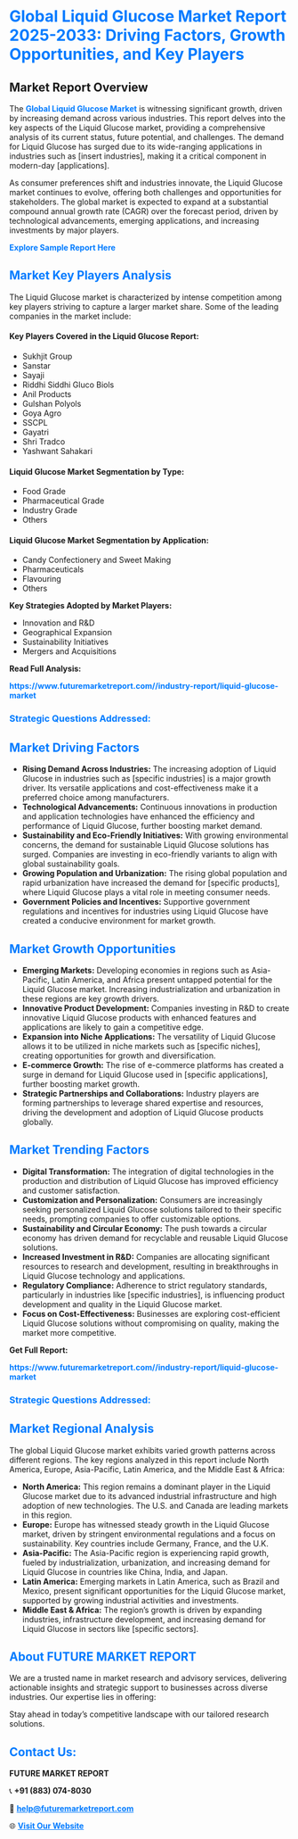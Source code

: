 <h1 style="color: #007BFF;">Global Liquid Glucose Market Report 2025-2033: Driving Factors, Growth Opportunities, and Key Players</h1>

<section id="overview">
<h2>Market Report Overview</h2>
<p>The <a href="https://www.futuremarketreport.com//industry-report/liquid-glucose-market" style="color: #007BFF; text-decoration: none;"><strong>Global Liquid Glucose Market</strong></a> is witnessing significant growth, driven by increasing demand across various industries. This report delves into the key aspects of the Liquid Glucose market, providing a comprehensive analysis of its current status, future potential, and challenges. The demand for Liquid Glucose has surged due to its wide-ranging applications in industries such as [insert industries], making it a critical component in modern-day [applications].</p>
<p>As consumer preferences shift and industries innovate, the Liquid Glucose market continues to evolve, offering both challenges and opportunities for stakeholders. The global market is expected to expand at a substantial compound annual growth rate (CAGR) over the forecast period, driven by technological advancements, emerging applications, and increasing investments by major players.</p>
</section>

<section id="overview">
<p><a href="https://www.futuremarketreport.com//request-sample/reportId=55239" style="color: #007BFF; text-decoration: none;"><strong>Explore Sample Report Here</strong></a></p>
</section>

<section id="key-players">
<h2 style="color: #007BFF;">Market Key Players Analysis</h2>
<p>The Liquid Glucose market is characterized by intense competition among key players striving to capture a larger market share. Some of the leading companies in the market include:</p>
<h4>Key Players Covered in the Liquid Glucose Report:</h4>
<ul><li>Sukhjit Group</li><li>Sanstar</li><li>Sayaji</li><li>Riddhi Siddhi Gluco Biols</li><li>Anil Products</li><li>Gulshan Polyols</li><li>Goya Agro</li><li>SSCPL</li><li>Gayatri</li><li>Shri Tradco</li><li>Yashwant Sahakari</li></ul>
<h4>Liquid Glucose Market Segmentation by Type:</h4>
<ul><li>Food Grade</li><li>Pharmaceutical Grade</li><li>Industry Grade</li><li>Others</li></ul>

<h4>Liquid Glucose Market Segmentation by Application:</h4>
<ul><li>Candy Confectionery and Sweet Making</li><li>Pharmaceuticals</li><li>Flavouring</li><li>Others</li></ul>
<p><strong>Key Strategies Adopted by Market Players:</strong></p>
<ul>
<li>Innovation and R&D</li>
<li>Geographical Expansion</li>
<li>Sustainability Initiatives</li>
<li>Mergers and Acquisitions</li>
</ul>
</section>

<section>
<p><strong>Read Full Analysis: </strong></p><a href="https://www.futuremarketreport.com//industry-report/liquid-glucose-market" style="color: #007BFF; text-decoration: none;"><strong>https://www.futuremarketreport.com//industry-report/liquid-glucose-market</strong></a>
<h3 style="color: #007BFF;">Strategic Questions Addressed:</h3>
</section>

<section id="driving-factors">
<h2 style="color: #007BFF;">Market Driving Factors</h2>
<ul>
<li><strong>Rising Demand Across Industries:</strong> The increasing adoption of Liquid Glucose in industries such as [specific industries] is a major growth driver. Its versatile applications and cost-effectiveness make it a preferred choice among manufacturers.</li>
<li><strong>Technological Advancements:</strong> Continuous innovations in production and application technologies have enhanced the efficiency and performance of Liquid Glucose, further boosting market demand.</li>
<li><strong>Sustainability and Eco-Friendly Initiatives:</strong> With growing environmental concerns, the demand for sustainable Liquid Glucose solutions has surged. Companies are investing in eco-friendly variants to align with global sustainability goals.</li>
<li><strong>Growing Population and Urbanization:</strong> The rising global population and rapid urbanization have increased the demand for [specific products], where Liquid Glucose plays a vital role in meeting consumer needs.</li>
<li><strong>Government Policies and Incentives:</strong> Supportive government regulations and incentives for industries using Liquid Glucose have created a conducive environment for market growth.</li>
</ul>
</section>

<section id="growth-opportunities">
<h2 style="color: #007BFF;">Market Growth Opportunities</h2>
<ul>
<li><strong>Emerging Markets:</strong> Developing economies in regions such as Asia-Pacific, Latin America, and Africa present untapped potential for the Liquid Glucose market. Increasing industrialization and urbanization in these regions are key growth drivers.</li>
<li><strong>Innovative Product Development:</strong> Companies investing in R&D to create innovative Liquid Glucose products with enhanced features and applications are likely to gain a competitive edge.</li>
<li><strong>Expansion into Niche Applications:</strong> The versatility of Liquid Glucose allows it to be utilized in niche markets such as [specific niches], creating opportunities for growth and diversification.</li>
<li><strong>E-commerce Growth:</strong> The rise of e-commerce platforms has created a surge in demand for Liquid Glucose used in [specific applications], further boosting market growth.</li>
<li><strong>Strategic Partnerships and Collaborations:</strong> Industry players are forming partnerships to leverage shared expertise and resources, driving the development and adoption of Liquid Glucose products globally.</li>
</ul>
</section>

<section id="trending-factors">
<h2 style="color: #007BFF;">Market Trending Factors</h2>
<ul>
<li><strong>Digital Transformation:</strong> The integration of digital technologies in the production and distribution of Liquid Glucose has improved efficiency and customer satisfaction.</li>
<li><strong>Customization and Personalization:</strong> Consumers are increasingly seeking personalized Liquid Glucose solutions tailored to their specific needs, prompting companies to offer customizable options.</li>
<li><strong>Sustainability and Circular Economy:</strong> The push towards a circular economy has driven demand for recyclable and reusable Liquid Glucose solutions.</li>
<li><strong>Increased Investment in R&D:</strong> Companies are allocating significant resources to research and development, resulting in breakthroughs in Liquid Glucose technology and applications.</li>
<li><strong>Regulatory Compliance:</strong> Adherence to strict regulatory standards, particularly in industries like [specific industries], is influencing product development and quality in the Liquid Glucose market.</li>
<li><strong>Focus on Cost-Effectiveness:</strong> Businesses are exploring cost-efficient Liquid Glucose solutions without compromising on quality, making the market more competitive.</li>
</ul>
</section>

<section>
<p><strong>Get Full Report: </strong></p><a href="https://www.futuremarketreport.com//industry-report/liquid-glucose-market" style="color: #007BFF; text-decoration: none;"><strong>https://www.futuremarketreport.com//industry-report/liquid-glucose-market</strong></a>
<h3 style="color: #007BFF;">Strategic Questions Addressed:</h3>
</section>


<section id="regional-analysis">
<h2 style="color: #007BFF;">Market Regional Analysis</h2>
<p>The global Liquid Glucose market exhibits varied growth patterns across different regions. The key regions analyzed in this report include North America, Europe, Asia-Pacific, Latin America, and the Middle East & Africa:</p>
<ul>
<li><strong>North America:</strong> This region remains a dominant player in the Liquid Glucose market due to its advanced industrial infrastructure and high adoption of new technologies. The U.S. and Canada are leading markets in this region.</li>
<li><strong>Europe:</strong> Europe has witnessed steady growth in the Liquid Glucose market, driven by stringent environmental regulations and a focus on sustainability. Key countries include Germany, France, and the U.K.</li>
<li><strong>Asia-Pacific:</strong> The Asia-Pacific region is experiencing rapid growth, fueled by industrialization, urbanization, and increasing demand for Liquid Glucose in countries like China, India, and Japan.</li>
<li><strong>Latin America:</strong> Emerging markets in Latin America, such as Brazil and Mexico, present significant opportunities for the Liquid Glucose market, supported by growing industrial activities and investments.</li>
<li><strong>Middle East & Africa:</strong> The region’s growth is driven by expanding industries, infrastructure development, and increasing demand for Liquid Glucose in sectors like [specific sectors].</li>
</ul>
</section>

<footer>
<h2 style="color: #007BFF;">About FUTURE MARKET REPORT</h2>
<p>We are a trusted name in market research and advisory services, delivering actionable insights and strategic support to businesses across diverse industries. Our expertise lies in offering:</p>

<p>Stay ahead in today’s competitive landscape with our tailored research solutions.</p>

<h2 style="color: #007BFF;">Contact Us:</h2>
<p><strong>FUTURE MARKET REPORT</strong></p>
<p>📞 <strong>+91 (883) 074-8030</strong></p>
<p>📧 <strong><a href="mailto:help@futuremarketreport.com" style="color: #007BFF;">help@futuremarketreport.com</a></strong></p>
<p>🌐 <strong><a href="https://www.futuremarketreport.com/" style="color: #007BFF;">Visit Our Website</a></strong></p>
</footer>